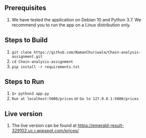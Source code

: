 ## Prerequisites
1. We have tested the application on Debian 10 and Python 3.7. We recommend you to run the app on a Linux distribution only.

## Steps to Build
1. `git clone https://github.com/NamanChuriwala/Chain-analysis-assignment.git`
2. `cd Chain-analysis-assignment`
3. `pip install -r requirements.txt`

## Steps to Run
1. `$> python3 app.py`
2. `Run at localhost:5000/prices` or `Go to 127.0.0.1:5000/prices`

## Live version
1. The live version can be found at https://emerald-result-329102.uc.r.appspot.com/prices/
